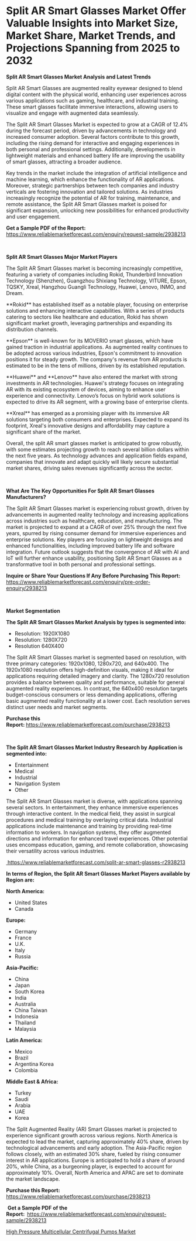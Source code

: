 <p><h1>Split AR Smart Glasses Market Offer Valuable Insights into Market Size, Market Share, Market Trends, and Projections Spanning from 2025 to 2032</h1></p><p><strong>Split AR Smart Glasses Market Analysis and Latest Trends</strong></p>
<p><p>Split AR Smart Glasses are augmented reality eyewear designed to blend digital content with the physical world, enhancing user experiences across various applications such as gaming, healthcare, and industrial training. These smart glasses facilitate immersive interactions, allowing users to visualize and engage with augmented data seamlessly.</p><p>The Split AR Smart Glasses Market is expected to grow at a CAGR of 12.4% during the forecast period, driven by advancements in technology and increased consumer adoption. Several factors contribute to this growth, including the rising demand for interactive and engaging experiences in both personal and professional settings. Additionally, developments in lightweight materials and enhanced battery life are improving the usability of smart glasses, attracting a broader audience.</p><p>Key trends in the market include the integration of artificial intelligence and machine learning, which enhance the functionality of AR applications. Moreover, strategic partnerships between tech companies and industry verticals are fostering innovation and tailored solutions. As industries increasingly recognize the potential of AR for training, maintenance, and remote assistance, the Split AR Smart Glasses market is poised for significant expansion, unlocking new possibilities for enhanced productivity and user engagement.</p></p>
<p><strong>Get a Sample PDF of the Report:&nbsp;</strong> <a href="https://www.reliablemarketforecast.com/enquiry/request-sample/2938213?utm_campaign=2413&utm_medium=2&utm_source=Github&utm_content=ia&utm_term=15032025&utm_id=split-ar-smart-glasses">https://www.reliablemarketforecast.com/enquiry/request-sample/2938213</a></p>
<p>&nbsp;</p>
<p><strong>Split AR Smart Glasses Major Market Players</strong></p>
<p><p>The Split AR Smart Glasses market is becoming increasingly competitive, featuring a variety of companies including Rokid, Thunderbird Innovation Technology (Shenzhen), Guangzhou Shixiang Technology, VITURE, Epson, TQSKY, Xreal, Hangzhou Guangli Technology, Huawei, Lenovo, INMO, and Dream. </p><p>**Rokid** has established itself as a notable player, focusing on enterprise solutions and enhancing interactive capabilities. With a series of products catering to sectors like healthcare and education, Rokid has shown significant market growth, leveraging partnerships and expanding its distribution channels. </p><p>**Epson** is well-known for its MOVERIO smart glasses, which have gained traction in industrial applications. As augmented reality continues to be adopted across various industries, Epson's commitment to innovation positions it for steady growth. The company's revenue from AR products is estimated to be in the tens of millions, driven by its established reputation.</p><p>**Huawei** and **Lenovo** have also entered the market with strong investments in AR technologies. Huawei's strategy focuses on integrating AR with its existing ecosystem of devices, aiming to enhance user experience and connectivity. Lenovo’s focus on hybrid work solutions is expected to drive its AR segment, with a growing base of enterprise clients.</p><p>**Xreal** has emerged as a promising player with its immersive AR solutions targeting both consumers and enterprises. Expected to expand its footprint, Xreal's innovative designs and affordability may capture a significant share of the market.</p><p>Overall, the split AR smart glasses market is anticipated to grow robustly, with some estimates projecting growth to reach several billion dollars within the next five years. As technology advances and application fields expand, companies that innovate and adapt quickly will likely secure substantial market shares, driving sales revenues significantly across the sector.</p></p>
<p>&nbsp;</p>
<p><strong>What Are The Key Opportunities For Split AR Smart Glasses Manufacturers?</strong></p>
<p><p>The Split AR Smart Glasses market is experiencing robust growth, driven by advancements in augmented reality technology and increasing applications across industries such as healthcare, education, and manufacturing. The market is projected to expand at a CAGR of over 25% through the next five years, spurred by rising consumer demand for immersive experiences and enterprise solutions. Key players are focusing on lightweight designs and enhanced functionalities, including improved battery life and software integration. Future outlook suggests that the convergence of AR with AI and IoT will further enhance usability, positioning Split AR Smart Glasses as a transformative tool in both personal and professional settings.</p></p>
<p><strong>Inquire or Share Your Questions If Any Before Purchasing This Report:</strong> <a href="https://www.reliablemarketforecast.com/enquiry/pre-order-enquiry/2938213?utm_campaign=2413&utm_medium=2&utm_source=Github&utm_content=ia&utm_term=15032025&utm_id=split-ar-smart-glasses">https://www.reliablemarketforecast.com/enquiry/pre-order-enquiry/2938213</a></p>
<p>&nbsp;</p>
<p><strong>Market Segmentation</strong></p>
<p><strong>The Split AR Smart Glasses Market Analysis by types is segmented into:</strong></p>
<p><ul><li>Resolution: 1920X1080</li><li>Resolution: 1280X720</li><li>Resolution 640X400</li></ul></p>
<p><p>The Split AR Smart Glasses market is segmented based on resolution, with three primary categories: 1920x1080, 1280x720, and 640x400. The 1920x1080 resolution offers high-definition visuals, making it ideal for applications requiring detailed imagery and clarity. The 1280x720 resolution provides a balance between quality and performance, suitable for general augmented reality experiences. In contrast, the 640x400 resolution targets budget-conscious consumers or less demanding applications, offering basic augmented reality functionality at a lower cost. Each resolution serves distinct user needs and market segments.</p></p>
<p><strong>Purchase this Report:&nbsp;</strong><a href="https://www.reliablemarketforecast.com/purchase/2938213?utm_campaign=2413&utm_medium=2&utm_source=Github&utm_content=ia&utm_term=15032025&utm_id=split-ar-smart-glasses">https://www.reliablemarketforecast.com/purchase/2938213</a></p>
<p>&nbsp;</p>
<p><strong>The Split AR Smart Glasses Market Industry Research by Application is segmented into:</strong></p>
<p><ul><li>Entertainment</li><li>Medical</li><li>Industrial</li><li>Navigation System</li><li>Other</li></ul></p>
<p><p>The Split AR Smart Glasses market is diverse, with applications spanning several sectors. In entertainment, they enhance immersive experiences through interactive content. In the medical field, they assist in surgical procedures and medical training by overlaying critical data. Industrial applications include maintenance and training by providing real-time information to workers. In navigation systems, they offer augmented directions and information for enhanced travel experiences. Other potential uses encompass education, gaming, and remote collaboration, showcasing their versatility across various industries.</p></p>
<p><a href="https://www.reliablemarketforecast.com/split-ar-smart-glasses-r2938213?utm_campaign=2413&utm_medium=2&utm_source=Github&utm_content=ia&utm_term=15032025&utm_id=split-ar-smart-glasses">&nbsp;https://www.reliablemarketforecast.com/split-ar-smart-glasses-r2938213</a></p>
<p><strong>In terms of Region, the Split AR Smart Glasses Market Players available by Region are:</strong></p>
<p>
    <p> <strong> North America: </strong>
        <ul>
            <li>United States</li>
            <li>Canada</li>
        </ul>
        </p> 
    <p> <strong> Europe: </strong>
        <ul>
            <li>Germany</li>
            <li>France</li>
            <li>U.K.</li>
            <li>Italy</li>
            <li>Russia</li>
        </ul>
        </p> 
    <p> <strong> Asia-Pacific: </strong>
        <ul>
            <li>China</li>
            <li>Japan</li>
            <li>South Korea</li>
            <li>India</li>
            <li>Australia</li>
            <li>China Taiwan</li>
            <li>Indonesia</li>
            <li>Thailand</li>
            <li>Malaysia</li>
        </ul>
        </p> 
    <p> <strong> Latin America: </strong>
        <ul>
            <li>Mexico</li>
            <li>Brazil</li>
            <li>Argentina Korea</li>
            <li>Colombia</li>
        </ul>
        </p> 
    <p> <strong> Middle East & Africa: </strong>
        <ul>
            <li>Turkey</li>
            <li>Saudi</li>
            <li>Arabia</li>
            <li>UAE</li>
            <li>Korea</li>
        </ul>
    </p>
    </p>
<p><p>The Split Augmented Reality (AR) Smart Glasses market is projected to experience significant growth across various regions. North America is expected to lead the market, capturing approximately 40% share, driven by technological advancements and early adoption. The Asia-Pacific region follows closely, with an estimated 30% share, fueled by rising consumer interest in AR applications. Europe is anticipated to hold a share of around 20%, while China, as a burgeoning player, is expected to account for approximately 10%. Overall, North America and APAC are set to dominate the market landscape.</p></p>
<p><strong>Purchase this Report: </strong><a href="https://www.reliablemarketforecast.com/purchase/2938213?utm_campaign=2413&utm_medium=2&utm_source=Github&utm_content=ia&utm_term=15032025&utm_id=split-ar-smart-glasses">https://www.reliablemarketforecast.com/purchase/2938213</a></p>
<p>&nbsp;<strong>Get a Sample PDF of the Report:&nbsp;&nbsp;</strong><a href="https://www.reliablemarketforecast.com/enquiry/request-sample/2938213?utm_campaign=2413&utm_medium=2&utm_source=Github&utm_content=ia&utm_term=15032025&utm_id=split-ar-smart-glasses">https://www.reliablemarketforecast.com/enquiry/request-sample/2938213</a></p>
<p><strong></strong></p>
<p><p><a href="https://github.com/dmitriyvo6rog/Market-Research-Report-List-1/blob/main/high-pressure-multicellular-centrifugal-pumps-market.md?utm_campaign=2413&utm_medium=2&utm_source=Github&utm_content=ia&utm_term=15032025&utm_id=split-ar-smart-glasses">High Pressure Multicellular Centrifugal Pumps Market</a></p></p>
